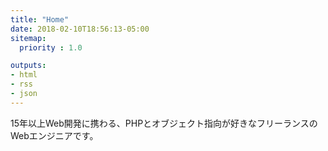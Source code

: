 ```yaml
---
title: "Home"
date: 2018-02-10T18:56:13-05:00
sitemap:
  priority : 1.0

outputs:
- html
- rss
- json
---
```

15年以上Web開発に携わる、PHPとオブジェクト指向が好きなフリーランスのWebエンジニアです。
